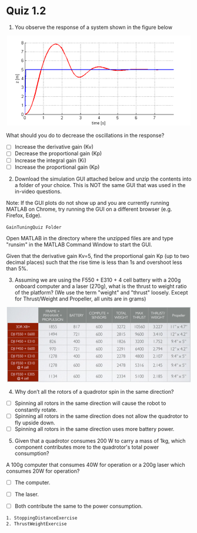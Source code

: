 # Quiz 1.2

1. You observe the response of a system shown in the figure below
 
 <p align="center">
 <img src="Q1.png" width="500"/>
 </p>

What should you do to decrease the oscillations in the response?

- [ ] Increase the derivative gain (Kv)
- [ ] Decrease the proportional gain (Kp)
- [ ] Increase the integral gain (Ki)
- [ ] Increase the proportional gain (Kp)

2. Download the simulation GUI attached below and unzip the contents into a folder of your choice. This is NOT the same GUI that was used in the in-video questions.

Note: If the GUI plots do not show up and you are currently running MATLAB on Chrome, try running the GUI on a different browser (e.g. Firefox, Edge). 

`GainTuningQuiz Folder`

Open MATLAB in the directory where the unzipped files are and type "runsim" in the MATLAB Command Window to start the GUI.

Given that the derivative gain Kv=5, find the proportional gain Kp (up to two decimal places) such that the rise time is less than 1s and overshoot less than 5%.

3. Assuming we are using the F550 + E310 + 4 cell battery with a 200g onboard computer and a laser (270g), what is the thrust to weight ratio of the platform? (We use the term "weight" and "thrust" loosely. Except for Thrust/Weight and Propeller, all units are in grams)

 <p align="center">
 <img src="Q3.png" width="500"/>
 </p>

 4. Why don’t all the rotors of a quadrotor spin in the same direction?

- [ ] Spinning all rotors in the same direction will cause the robot to constantly rotate.  
- [ ] Spinning all rotors in the same direction does not allow the quadrotor to fly upside down.  
- [ ] Spinning all rotors in the same direction uses more battery power.  

5. Given that a quadrotor consumes 200 W to carry a mass of 1kg, which component contributes more to the quadrotor's total power consumption? 

A 100g computer that consumes 40W for operation or a 200g laser which consumes 20W for operation?

- [ ] The computer.
- [ ] The laser.
- [ ] Both contribute the same to the power consumption.


```Also there are other MATLAB quiz which you can see in this folder : 
1. StoppingDistanceExercise
2. ThrustWeightExercise 
```
